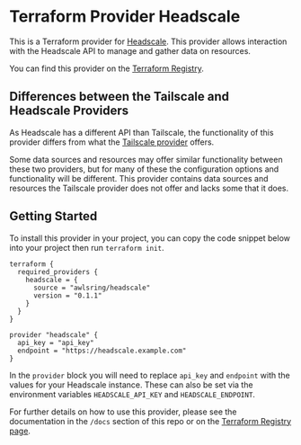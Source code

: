 # Terraform Provider Headscale

This is a Terraform provider for [Headscale](https://github.com/juanfont/headscale). This provider allows interaction with the Headscale API to manage and gather data on resources.

You can find this provider on the [Terraform Registry](https://registry.terraform.io/providers/awlsring/headscale/latest).

## Differences between the Tailscale and Headscale Providers

As Headscale has a different API than Tailscale, the functionality of this provider differs from what the [Tailscale provider](https://registry.terraform.io/providers/tailscale/tailscale) offers.

Some data sources and resources may offer similar functionality between these two providers, but for many of these the configuration options and functionality will be different. This provider contains data sources and resources the Tailscale provider does not offer and lacks some that it does.

## Getting Started

To install this provider in your project, you can copy the code snippet below into your project then run `terraform init`.

```hcl
terraform {
  required_providers {
    headscale = {
      source = "awlsring/headscale"
      version = "0.1.1"
    }
  }
}

provider "headscale" {
  api_key = "api_key"
  endpoint = "https://headscale.example.com"
}
```

In the `provider` block you will need to replace `api_key` and `endpoint` with the values for your Headscale instance. These can also be set via the environment variables `HEADSCALE_API_KEY` and `HEADSCALE_ENDPOINT`.

For further details on how to use this provider, please see the documentation in the `/docs` section of this repo or on the [Terraform Registry page](https://registry.terraform.io/providers/awlsring/headscale/latest/docs).